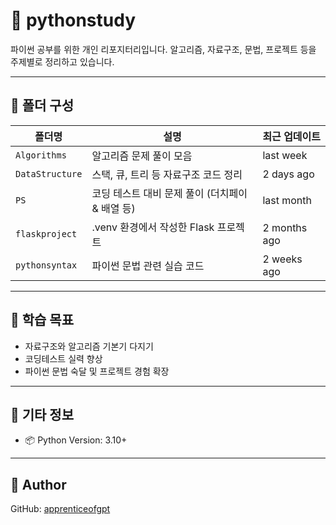 # 🐍 pythonstudy

파이썬 공부를 위한 개인 리포지터리입니다. 알고리즘, 자료구조, 문법, 프로젝트 등을 주제별로 정리하고 있습니다.

---

## 📁 폴더 구성

| 폴더명         | 설명                                 | 최근 업데이트 |
|----------------|--------------------------------------|---------------|
| `Algorithms`   | 알고리즘 문제 풀이 모음              | last week     |
| `DataStructure`| 스택, 큐, 트리 등 자료구조 코드 정리 | 2 days ago    |
| `PS`           | 코딩 테스트 대비 문제 풀이 (더치페이 & 배열 등) | last month     |
| `flaskproject` | .venv 환경에서 작성한 Flask 프로젝트 | 2 months ago  |
| `pythonsyntax` | 파이썬 문법 관련 실습 코드            | 2 weeks ago   |

---

## 🧠 학습 목표

- 자료구조와 알고리즘 기본기 다지기  
- 코딩테스트 실력 향상  
- 파이썬 문법 숙달 및 프로젝트 경험 확장  

---

## 📌 기타 정보
- 📦 Python Version: 3.10+

---

## 👤 Author

GitHub: [apprenticeofgpt](https://github.com/apprenticeofgpt)
